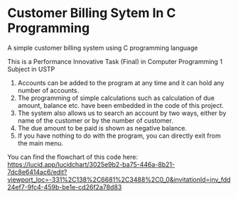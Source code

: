 # Customer Billing Sytem In C Programming
A simple customer billing system using C programming language

This is a Performance Innovative Task (Final)
in Computer Programming 1 Subject in USTP

1. Accounts can be added to the program at any time and it can hold any number of accounts.
2. The programming of simple calculations such as calculation of due amount, balance etc. have been embedded in the code of this project.
3. The system also allows us to search an account by two ways, either by name of the customer or by the number of customer.
4. The due amount to be paid is shown as negative balance.
5. If you have nothing to do with the program, you can directly exit from the main menu.

You can find the flowchart of this code here:
https://lucid.app/lucidchart/3025e9b2-ba75-446a-8b21-7dc8e6414ac6/edit?viewport_loc=-331%2C138%2C6681%2C3488%2C0_0&invitationId=inv_fdd24ef7-9fc4-459b-be1e-cd26f2a78d83
